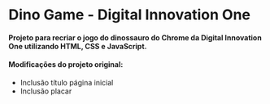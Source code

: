 # Dino Game - Digital Innovation One

#### Projeto para recriar o jogo do dinossauro do Chrome da Digital Innovation One utilizando HTML, CSS e JavaScript.

#### Modificações do projeto original:
<ul>
  <li>Inclusão título página inicial </li>
  <li>Inclusão placar </li>
</ul>
